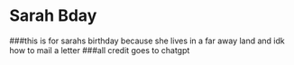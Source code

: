 # Sarah Bday
###this is for sarahs birthday because she lives in a far away land and idk how to mail a letter
###all credit goes to chatgpt
